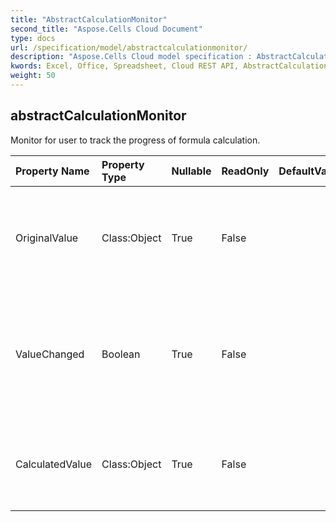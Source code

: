 ```yaml
---
title: "AbstractCalculationMonitor"
second_title: "Aspose.Cells Cloud Document"
type: docs
url: /specification/model/abstractcalculationmonitor/
description: "Aspose.Cells Cloud model specification : AbstractCalculationMonitor. Effortlessly handle Excel and other spreadsheet documents with features like opening, generating, editing, splitting, merging, comparing, and converting."
kwords: Excel, Office, Spreadsheet, Cloud REST API, AbstractCalculationMonitor
weight: 50
---
```


## **abstractCalculationMonitor**

Monitor for user to track the progress of formula calculation.  

| Property Name | Property Type | Nullable |  ReadOnly | DefaultValue | Description | 
| :- | :- | :- |:- |  :- | :- |
| OriginalValue | Class:Object | True |  False |  | Gets the old value of the calculated cell.            Should be used only in  and .  |  
| ValueChanged | Boolean | True |  False |  | Whether the cell's value has been changed after the calculation.            Should be used only in .  |  
| CalculatedValue | Class:Object | True |  False |  | Gets the newly calculated value of the cell.            Should be used only in .  |  

